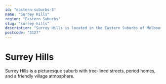 ```yaml
---
id: "eastern-suburbs-8"
name: "Surrey Hills"
region: "Eastern Suburbs"
slug: "surrey-hills"
description: "Surrey Hills is located in the Eastern Suburbs of Melbourne. Find trusted local plumbers serving this area."
postcode: "3127"
---
```


# Surrey Hills

Surrey Hills is a picturesque suburb with tree-lined streets, period homes, and a friendly village atmosphere. 